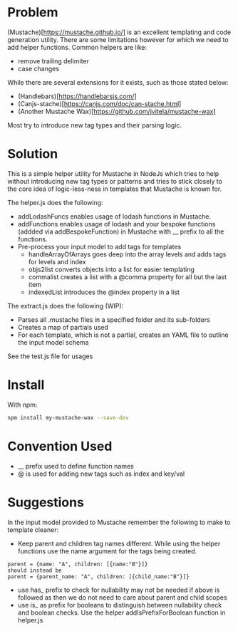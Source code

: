 # Problem

(Mustache)[https://mustache.github.io/] is an excellent templating and code generation utility. There are some limitations however for which we need to add helper functions. Common helpers are like:
- remove trailing delimiter
- case changes

While there are several extensions for it exists, such as those stated below:
- (Handlebars)[https://handlebarsjs.com/]
- (Canjs-stache)[https://canjs.com/doc/can-stache.html]
- (Another Mustache Wax)[https://github.com/jvitela/mustache-wax]

Most try to introduce new tag types and their parsing logic.

# Solution
This is a simple helper utility for Mustache in NodeJs which tries to help without introducing new tag types or patterns and tries to stick closely to the core idea of logic-less-ness in templates that Mustache is known for.

The helper.js does the following:
- addLodashFuncs enables usage of lodash functions in Mustache.
- addFunctions enables usage of lodash and your bespoke functions (addded via addBespokeFunction) in Mustache with __ prefix to all the functions.
- Pre-process your input model to add tags for templates
  - handleArrayOfArrays goes deep into the array levels and adds tags for levels and index
  - objs2list converts objects into a list for easier templating
  - commalist creates a list with a @comma property for all but the last item
  - indexedList introduces the @index property in a list

The extract.js does the following (WIP):
- Parses all .mustache files in a specified folder and its sub-folders
- Creates a map of partials used
- For each template, which is not a partial, creates an YAML file to outline the input model schema


See the test.js file for usages

# Install

With npm:
```sh
npm install my-mustache-wax --save-dev
```

# Convention Used
- __ prefix used to define function names
- @ is used for adding new tags such as index and key/val

# Suggestions
In the input model provided to Mustache remember the following to make to template cleaner:
- Keep parent and children tag names different. While using the helper functions use the name argument for the tags being created.
```
parent = {name: "A", children: [{name:"B"}]}
should instead be
parent = {parent_name: "A", children: [{child_name:"B"}]}
```
- use has_ prefix to check for nullability may not be needed if above is followed as then we do not need to care about parent and child scopes
- use is_ as prefix for booleans to distinguish between nullability check and boolean checks. Use the helper addIsPrefixForBoolean function in helper.js
